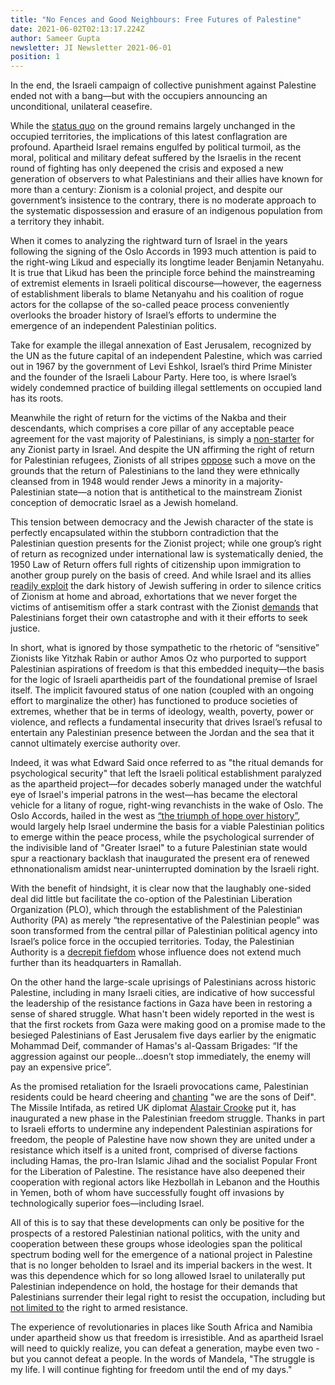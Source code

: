 ```yaml
---
title: "No Fences and Good Neighbours: Free Futures of Palestine"
date: 2021-06-02T02:13:17.224Z
author: Sameer Gupta
newsletter: JI Newsletter 2021-06-01
position: 1
---
```

In the end, the Israeli campaign of collective punishment against Palestine ended not with a bang—but with the occupiers announcing an unconditional, unilateral ceasefire. 

While the [status quo](https://www.hrw.org/report/2021/04/27/threshold-crossed/israeli-authorities-and-crimes-apartheid-and-persecution) on the ground remains largely unchanged in the occupied territories, the implications of this latest conflagration are profound. Apartheid Israel remains engulfed by political turmoil, as the moral, political and military defeat suffered by the Israelis in the recent round of fighting has only deepened the crisis and exposed a new generation of observers to what Palestinians and their allies have known for more than a century: Zionism is a colonial project, and despite our government’s insistence to the contrary, there is no moderate approach to the systematic dispossession and erasure of an indigenous population from a territory they inhabit. 

When it comes to analyzing the rightward turn of Israel in the years following the signing of the Oslo Accords in 1993 much attention is paid to the right-wing Likud and especially its longtime leader Benjamin Netanyahu. It is true that Likud has been the principle force behind the mainstreaming of extremist elements in Israeli political discourse—however, the eagerness of establishment liberals to blame Netanyahu and his coalition of rogue actors for the collapse of the so-called peace process conveniently overlooks the broader history of Israel’s efforts to undermine the emergence of an independent Palestinian politics.

Take for example the illegal annexation of East Jerusalem, recognized by the UN as the future capital of an independent Palestine, which was carried out in 1967 by the government of Levi Eshkol, Israel’s third Prime Minister and the founder of the Israeli Labour Party. Here too, is where Israel’s widely condemned practice of building illegal settlements on occupied land has its roots. 

Meanwhile the right of return for the victims of the Nakba and their descendants, which comprises a core pillar of any acceptable peace agreement for the vast majority of Palestinians, is simply a [non-starter](https://www.hrw.org/report/2021/04/27/threshold-crossed/israeli-authorities-and-crimes-apartheid-and-persecution#_ftn91) for any Zionist party in Israel. And despite the UN affirming the right of return for Palestinian refugees, Zionists of all stripes [oppose](https://electronicintifada.net/content/right-return-and-right-choice/4903) such a move on the grounds that the return of Palestinians to the land they were ethnically cleansed from in 1948 would render Jews a minority in a majority-Palestinian state—a notion that is antithetical to the mainstream Zionist conception of democratic Israel as a Jewish homeland. 

This tension between democracy and the Jewish character of the state is perfectly encapsulated within the stubborn contradiction that the Palestinian question presents for the Zionist project; while one group’s right of return as recognized under international law is systematically denied, the 1950 Law of Return offers full rights of citizenship upon immigration to another group purely on the basis of creed. And while Israel and its allies [readily exploit](https://www.amazon.ca/Holocaust-Industry-Reflections-Exploitation-Suffering/dp/1781685614) the dark history of Jewish suffering in order to silence critics of Zionism at home and abroad, exhortations that we never forget the victims of antisemitism offer a stark contrast with the Zionist [demands](https://www.972mag.com/nakbalaw/) that Palestinians forget their own catastrophe and with it their efforts to seek justice. 

In short, what is ignored by those sympathetic to the rhetoric of “sensitive” Zionists like Yitzhak Rabin or author Amos Oz who purported to support Palestinian aspirations of freedom is that this embedded inequity—the basis for the logic of Israeli apartheidis part of the foundational premise of Israel itself. The implicit favoured status of one nation (coupled with an ongoing effort to marginalize the other) has functioned to produce societies of extremes, whether that be in terms of ideology, wealth, poverty, power or violence, and reflects a fundamental insecurity that drives Israel’s refusal to entertain any Palestinian presence between the Jordan and the sea that it cannot ultimately exercise authority over.

Indeed, it was what Edward Said once referred to as "the ritual demands for psychological security" that left the Israeli political establishment paralyzed as the apartheid project—for decades soberly managed under the watchful eye of Israel's imperial patrons in the west—has became the electoral vehicle for a litany of rogue, right-wing revanchists in the wake of Oslo. The Oslo Accords, hailed in the west as [“the triumph of hope over history”](https://www.nytimes.com/1993/09/14/world/mideast-accord-overview-rabin-arafat-seal-their-accord-clinton-applauds-brave.html), would largely help Israel undermine the basis for a viable Palestinian politics to emerge within the peace process, while the psychological surrender of the indivisible land of "Greater Israel" to a future Palestinian state would spur a reactionary backlash that inaugurated the present era of renewed ethnonationalism amidst near-uninterrupted domination by the Israeli right. 

With the benefit of hindsight, it is clear now that the laughably one-sided deal did little but facilitate the co-option of the Palestinian Liberation Organization (PLO), which through the establishment of the Palestinian Authority (PA) as merely “the representative of the Palestinian people” was soon transformed from the central pillar of Palestinian political agency into Israel’s police force in the occupied territories. Today, the Palestinian Authority is a [decrepit fiefdom](https://www.jpost.com/israel-news/palestinians-launch-campaign-to-oust-illegitimate-abbas-669666) whose influence does not extend much further than its headquarters in Ramallah.

On the other hand the large-scale uprisings of Palestinians across historic Palestine, including in many Israeli cities, are indicative of how successful the leadership of the resistance factions in Gaza have been in restoring a sense of shared struggle. What hasn't been widely reported in the west is that the first rockets from Gaza were making good on a promise made to the besieged Palestinians of East Jerusalem five days earlier by the enigmatic Mohammad Deif, commander of Hamas's al-Qassam Brigades: “If the aggression against our people…doesn’t stop immediately, the enemy will pay an expensive price”.

As the promised retaliation for the Israeli provocations came, Palestinian residents could be heard cheering and [chanting](https://podcastaddict.com/episode/123660331) "we are the sons of Deif". The Missile Intifada, as retired UK diplomat [Alastair Crooke](https://www.strategic-culture.org/news/2021/05/24/the-missile-intifada-brings-an-era-crashing-down/) put it, has inaugurated a new phase in the Palestinian freedom struggle. Thanks in part to Israeli efforts to undermine any independent Palestinian aspirations for freedom, the people of Palestine have now shown they are united under a resistance which itself is a united front, comprised of diverse factions including Hamas, the pro-Iran Islamic Jihad and the socialist Popular Front for the Liberation of Palestine. The resistance have also deepened their cooperation with regional actors like Hezbollah in Lebanon and the Houthis in Yemen, both of whom have successfully fought off invasions by technologically superior foes—including Israel.

All of this is to say that these developments can only be positive for the prospects of a restored Palestinian national politics, with the unity and cooperation between these groups whose ideologies span the political spectrum boding well for the emergence of a national project in Palestine that is no longer beholden to Israel and its imperial backers in the west. It was this dependence which for so long allowed Israel to unilaterally put Palestinian independence on hold, the hostage for their demands that Palestinians surrender their legal right to resist the occupation, including but [not limited to](https://www.middleeastmonitor.com/20210323-israel-wants-pa-to-stop-cooperating-with-icc/) the right to armed resistance.

The experience of revolutionaries in places like South Africa and Namibia under apartheid show us that freedom is irresistible. And as apartheid Israel will need to quickly realize, you can defeat a generation, maybe even two - but you cannot defeat a people. In the words of Mandela, "The struggle is my life. I will continue fighting for freedom until the end of my days."